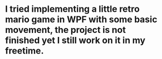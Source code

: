 # I tried implementing a little retro mario game in WPF with some basic movement, the project is not finished yet I still work on it in my freetime.
